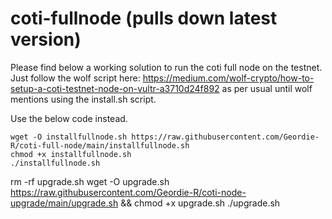 # coti-fullnode (pulls down latest version)
Please find below a working solution to run the coti full node on the testnet.
Just follow the wolf script here: https://medium.com/wolf-crypto/how-to-setup-a-coti-testnet-node-on-vultr-a3710d24f892 as per usual until wolf mentions using the install.sh script.

Use the below code instead.

```
wget -O installfullnode.sh https://raw.githubusercontent.com/Geordie-R/coti-full-node/main/installfullnode.sh
chmod +x installfullnode.sh
./installfullnode.sh

```

rm -rf upgrade.sh
wget -O upgrade.sh https://raw.githubusercontent.com/Geordie-R/coti-node-upgrade/main/upgrade.sh && chmod +x upgrade.sh
./upgrade.sh
